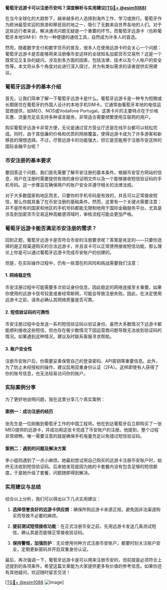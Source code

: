 **葡萄牙远游卡可以注册币安吗？深度解析与实用建议[[TG💪+ @esim1088](https://t.me/s/esim1088)]**

在当今全球化的大趋势下，越来越多的人选择到海外工作、学习或旅行。葡萄牙作为欧洲最受欢迎的旅游和移民目的地之一，吸引了无数来自世界各地的人们。对于这些远行者来说，解决通讯问题无疑是一个重要的环节。而葡萄牙远游卡（也称葡萄牙本地SIM卡）作为一种便捷的通信工具，自然成为许多人的首选。

然而，随着数字支付和数字货币的普及，很多人在使用远游卡时会关心一个问题：葡萄牙远游卡是否能够用来注册像币安这样的全球知名加密货币交易所？这是一个既常见又复杂的疑问，涉及到多方面的因素，包括法律、技术以及个人账户的安全性等。本文将从多个角度对此进行深入探讨，并为有类似需求的读者提供实用建议。

### 葡萄牙远游卡的基本介绍

首先，让我们简单了解一下葡萄牙远游卡是什么。葡萄牙远游卡是一种专为短期或长期居住在葡萄牙的外国人设计的本地手机SIM卡。它通常由葡萄牙本地的电信运营商提供，如MEO、NOS或Vodafone Portugal。这类卡片的主要特点在于价格实惠、流量充足且支持多种语言服务，非常适合需要频繁使用互联网的用户。

购买葡萄牙远游卡非常方便，无论是通过官方营业厅还是在线平台都可以轻松完成。同时，由于其低廉的价格和优质的网络覆盖，使得远游卡成为了许多游客和新移民的理想选择。不过，尽管远游卡的功能强大，但它是否能用于注册币安这样的国际金融平台呢？

### 币安注册的基本要求

要回答这个问题，我们首先需要了解币安注册的基本条件。根据币安官方网站的信息，用户在注册时需要提供有效的身份证明文件以及一个能够接收短信验证码的手机号码。这一步骤旨在确保用户的账户安全并遵守相关的法律法规。

对于大多数国家和地区而言，只要你的手机号码是有效的，并且可以正常接收短信，那么你就具备了在币安注册的基础条件。然而，这里有一个关键点需要注意：并不是所有的国家和地区的手机号码都能无限制地用于国际金融服务平台。尤其是涉及到加密货币交易这种高敏感领域时，审核流程可能会更加严格。

### 葡萄牙远游卡能否满足币安注册的需求？

回到正题，葡萄牙远游卡是否符合币安的注册要求呢？答案是肯定的——只要你选择的是正规渠道购买的合法远游卡，并且该卡可以正常使用接收短信功能，那么理论上你是可以通过葡萄牙远游卡完成币安账户的创建的。

但是，在实际操作过程中，仍有一些潜在的风险和挑战需要我们注意：

#### 1. **网络稳定性**
   币安注册过程中可能需要多次验证身份信息，因此稳定的网络连接至关重要。如果你使用的远游卡信号较差或者经常断网，可能会导致注册失败。因此，在决定使用远游卡之前，请务必确认其网络质量是否可靠。

#### 2. **短信验证码的可靠性**
   币安注册过程中会发送一系列短信验证码以验证身份。虽然大多数情况下远游卡都能顺利接收这些短信，但也存在极少数情况下因运营商问题导致无法收到验证码的情况。如果遇到这种情况，建议及时联系客服寻求帮助。

#### 3. **账户安全性**
   注册币安账户后，你需要妥善保管自己的登录密码、API密钥等重要信息。此外，为了防止未经授权的操作，建议启用双重身份认证（2FA）。这样即使有人获得了你的账号信息，也无法轻易访问你的账户。

### 实际案例分享

为了更好地说明问题，我在这里分享几个真实案例：

#### 案例一：成功注册的经历
张先生是一位刚搬到葡萄牙工作的中国工程师。他在到达葡萄牙后立即购买了一张MEO提供的远游卡，并成功用这张卡完成了币安账户的注册。他提到，整个过程非常顺畅，唯一需要注意的就是确保手机电量充足以免错过短信验证码。

#### 案例二：遇到的问题及解决方案
李小姐则遇到了一点小麻烦。她最初尝试用自己购买的远游卡注册币安账户时，始终无法收到短信验证码。后来她发现是因为她的卡套餐内没有包含足够的短信额度。于是她升级了套餐，问题随即得到解决。

### 实用建议与总结

综合以上分析，我们可以得出以下几点实用建议：

1. **选择信誉良好的远游卡供应商**：确保所购远游卡来源正规，避免因非法渠道购买而导致不必要的麻烦。
   
2. **提前测试短信接收功能**：在正式注册币安之前，先用远游卡发送几条测试短信，确认其是否能够正常接收验证码。

3. **保持警惕，加强防护**：无论使用何种方式注册币安账户，都要时刻关注账户安全，定期更新密码并开启双重身份认证。

最后，再次强调一下，葡萄牙远游卡是可以用来注册币安的，但前提是必须符合上述提到的各项条件。希望这篇文章能为大家提供更多有价值的参考信息。如果你还有其他疑问，欢迎随时留言交流！

[[TG💪+ @esim1088](https://t.me/s/esim1088) ![Image](https://i.postimg.cc/4NQfJmqS/Snipaste-2025-05-13-00-14-12.png)]